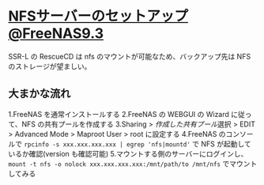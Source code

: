 NFSサーバーのセットアップ@FreeNAS9.3
===

SSR-L の RescueCD は nfs のマウントが可能なため、バックアップ先は NFS のストレージが望ましい。

## 大まかな流れ

1.FreeNAS を通常インストールする
2.FreeNAS の WEBGUI の Wizard に従って、NFS の共有プールを作成する
3.Sharing > *作成した共有プール*選択 > EDIT > Advanced Mode > Maproot User > root に設定する
4.FreeNAS のコンソールで `rpcinfo -s xxx.xxx.xxx.xxx | egrep 'nfs|mountd'` で NFS が起動しているか確認(version も確認可能)
5.マウントする側のサーバーにログインし、`mount -t nfs -o nolock xxx.xxx.xxx.xxx:/mnt/path/to /mnt/nfs` でマウントしてみる






